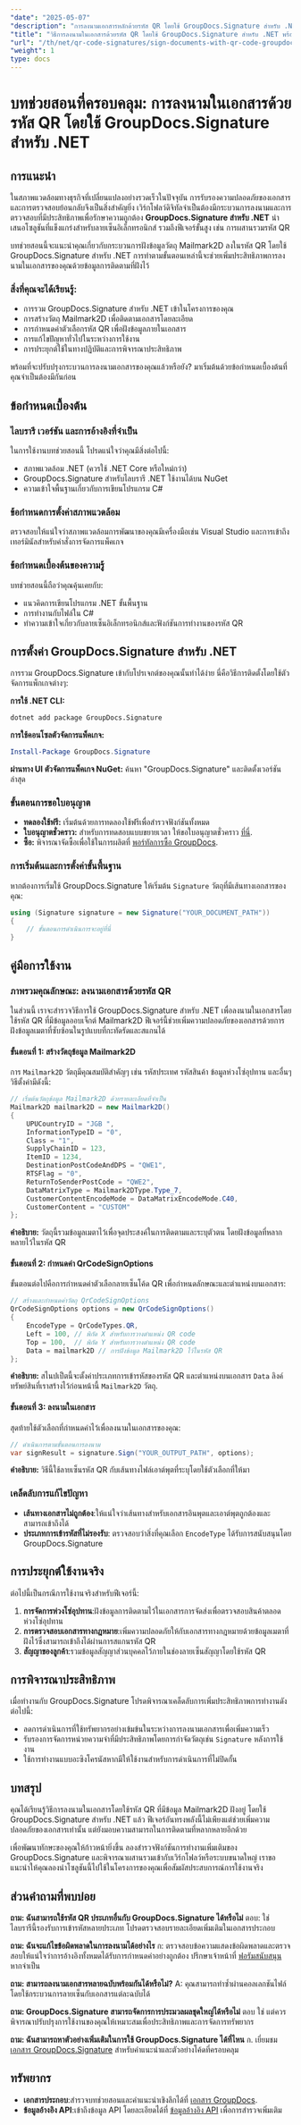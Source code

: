 ```yaml
---
"date": "2025-05-07"
"description": "การลงนามเอกสารหลักด้วยรหัส QR โดยใช้ GroupDocs.Signature สำหรับ .NET เรียนรู้วิธีฝังข้อมูล Mailmark2D กำหนดค่าตัวเลือกรหัส QR และเพิ่มความปลอดภัย"
"title": "วิธีการลงนามในเอกสารด้วยรหัส QR โดยใช้ GroupDocs.Signature สำหรับ .NET พร้อมคำแนะนำทีละขั้นตอน"
"url": "/th/net/qr-code-signatures/sign-documents-with-qr-code-groupdocs-signature-net/"
"weight": 1
type: docs
---
```

# บทช่วยสอนที่ครอบคลุม: การลงนามในเอกสารด้วยรหัส QR โดยใช้ GroupDocs.Signature สำหรับ .NET

## การแนะนำ

ในสภาพแวดล้อมทางธุรกิจที่เปลี่ยนแปลงอย่างรวดเร็วในปัจจุบัน การรับรองความปลอดภัยของเอกสารและการตรวจสอบย้อนกลับจึงเป็นสิ่งสำคัญยิ่ง เวิร์กโฟลว์ดิจิทัลจำเป็นต้องมีกระบวนการลงนามและการตรวจสอบที่มีประสิทธิภาพเพื่อรักษาความถูกต้อง **GroupDocs.Signature สำหรับ .NET** นำเสนอโซลูชันที่แข็งแกร่งสำหรับลายเซ็นอิเล็กทรอนิกส์ รวมถึงฟีเจอร์ขั้นสูง เช่น การผสานรวมรหัส QR

บทช่วยสอนนี้จะแนะนำคุณเกี่ยวกับกระบวนการฝังข้อมูลวัตถุ Mailmark2D ลงในรหัส QR โดยใช้ GroupDocs.Signature สำหรับ .NET การทำตามขั้นตอนเหล่านี้จะช่วยเพิ่มประสิทธิภาพการลงนามในเอกสารของคุณด้วยข้อมูลการติดตามที่ฝังไว้

### สิ่งที่คุณจะได้เรียนรู้:
- การรวม GroupDocs.Signature สำหรับ .NET เข้าในโครงการของคุณ
- การสร้างวัตถุ Mailmark2D เพื่อติดตามเอกสารโดยละเอียด
- การกำหนดค่าตัวเลือกรหัส QR เพื่อฝังข้อมูลภายในเอกสาร
- การแก้ไขปัญหาทั่วไปในระหว่างการใช้งาน
- การประยุกต์ใช้ในทางปฏิบัติและการพิจารณาประสิทธิภาพ

พร้อมที่จะปรับปรุงกระบวนการลงนามเอกสารของคุณแล้วหรือยัง? มาเริ่มต้นด้วยข้อกำหนดเบื้องต้นที่คุณจำเป็นต้องมีกันก่อน

## ข้อกำหนดเบื้องต้น

### ไลบรารี เวอร์ชัน และการอ้างอิงที่จำเป็น
ในการใช้งานบทช่วยสอนนี้ โปรดแน่ใจว่าคุณมีสิ่งต่อไปนี้:
- สภาพแวดล้อม .NET (ควรใช้ .NET Core หรือใหม่กว่า)
- GroupDocs.Signature สำหรับไลบรารี .NET ใช้งานได้บน NuGet
- ความเข้าใจพื้นฐานเกี่ยวกับการเขียนโปรแกรม C#

### ข้อกำหนดการตั้งค่าสภาพแวดล้อม
ตรวจสอบให้แน่ใจว่าสภาพแวดล้อมการพัฒนาของคุณมีเครื่องมือเช่น Visual Studio และการเข้าถึงเทอร์มินัลสำหรับคำสั่งการจัดการแพ็คเกจ

### ข้อกำหนดเบื้องต้นของความรู้
บทช่วยสอนนี้ถือว่าคุณคุ้นเคยกับ:
- แนวคิดการเขียนโปรแกรม .NET ขั้นพื้นฐาน
- การทำงานกับไฟล์ใน C#
- ทำความเข้าใจเกี่ยวกับลายเซ็นอิเล็กทรอนิกส์และฟังก์ชันการทำงานของรหัส QR

## การตั้งค่า GroupDocs.Signature สำหรับ .NET

การรวม GroupDocs.Signature เข้ากับโปรเจกต์ของคุณนั้นทำได้ง่าย นี่คือวิธีการติดตั้งโดยใช้ตัวจัดการแพ็กเกจต่างๆ:

**การใช้ .NET CLI:**
```bash
dotnet add package GroupDocs.Signature
```

**การใช้คอนโซลตัวจัดการแพ็คเกจ:**
```powershell
Install-Package GroupDocs.Signature
```

**ผ่านทาง UI ตัวจัดการแพ็คเกจ NuGet:**
ค้นหา "GroupDocs.Signature" และติดตั้งเวอร์ชันล่าสุด

### ขั้นตอนการขอใบอนุญาต
- **ทดลองใช้ฟรี:** เริ่มต้นด้วยการทดลองใช้ฟรีเพื่อสำรวจฟังก์ชันทั้งหมด
- **ใบอนุญาตชั่วคราว:** สำหรับการทดสอบแบบขยายเวลา ให้ขอใบอนุญาตชั่วคราว [ที่นี่](https://purchase-groupdocs.com/temporary-license/).
- **ซื้อ:** พิจารณาจัดซื้อเพื่อใช้ในการผลิตที่ [พอร์ทัลการซื้อ GroupDocs](https://purchase-groupdocs.com/buy).

### การเริ่มต้นและการตั้งค่าขั้นพื้นฐาน
หากต้องการเริ่มใช้ GroupDocs.Signature ให้เริ่มต้น `Signature` วัตถุที่มีเส้นทางเอกสารของคุณ:
```csharp
using (Signature signature = new Signature("YOUR_DOCUMENT_PATH"))
{
    // ขั้นตอนการดำเนินการจะอยู่ที่นี่
}
```

## คู่มือการใช้งาน

### ภาพรวมคุณลักษณะ: ลงนามเอกสารด้วยรหัส QR
ในส่วนนี้ เราจะสำรวจวิธีการใช้ GroupDocs.Signature สำหรับ .NET เพื่อลงนามในเอกสารโดยใช้รหัส QR ที่มีข้อมูลออบเจ็กต์ Mailmark2D ฟีเจอร์นี้ช่วยเพิ่มความปลอดภัยของเอกสารด้วยการฝังข้อมูลเมตาที่ซับซ้อนในรูปแบบที่กะทัดรัดและสแกนได้

#### ขั้นตอนที่ 1: สร้างวัตถุข้อมูล Mailmark2D
การ `Mailmark2D` วัตถุมีคุณสมบัติสำคัญๆ เช่น รหัสประเทศ รหัสสินค้า ข้อมูลห่วงโซ่อุปทาน และอื่นๆ วิธีตั้งค่ามีดังนี้:
```csharp
// เริ่มต้นวัตถุข้อมูล Mailmark2D ด้วยรายละเอียดที่จำเป็น
Mailmark2D mailmark2D = new Mailmark2D()
{
    UPUCountryID = "JGB ",
    InformationTypeID = "0",
    Class = "1",
    SupplyChainID = 123,
    ItemID = 1234,
    DestinationPostCodeAndDPS = "QWE1",
    RTSFlag = "0",
    ReturnToSenderPostCode = "QWE2",
    DataMatrixType = Mailmark2DType.Type_7,
    CustomerContentEncodeMode = DataMatrixEncodeMode.C40,
    CustomerContent = "CUSTOM"
};
```
**คำอธิบาย:** วัตถุนี้รวมข้อมูลเมตาไว้เพื่อจุดประสงค์ในการติดตามและระบุตัวตน โดยฝังข้อมูลที่หลากหลายไว้ในรหัส QR

#### ขั้นตอนที่ 2: กำหนดค่า QrCodeSignOptions
ขั้นตอนต่อไปคือการกำหนดค่าตัวเลือกลายเซ็นโค้ด QR เพื่อกำหนดลักษณะและตำแหน่งบนเอกสาร:
```csharp
// สร้างและกำหนดค่าวัตถุ QrCodeSignOptions
QrCodeSignOptions options = new QrCodeSignOptions()
{
    EncodeType = QrCodeTypes.QR,
    Left = 100, // พิกัด X สำหรับการวางตำแหน่ง QR code
    Top = 100,  // พิกัด Y สำหรับการวางตำแหน่ง QR code
    Data = mailmark2D // การฝังข้อมูล Mailmark2D ไว้ในรหัส QR
};
```
**คำอธิบาย:** สไนปเป็ตนี้จะตั้งค่าประเภทการเข้ารหัสของรหัส QR และตำแหน่งบนเอกสาร `Data` ลิงค์ทรัพย์สินที่เราสร้างไว้ก่อนหน้านี้ `Mailmark2D` วัตถุ.

#### ขั้นตอนที่ 3: ลงนามในเอกสาร
สุดท้ายใช้ตัวเลือกที่กำหนดค่าไว้เพื่อลงนามในเอกสารของคุณ:
```csharp
// ดำเนินการตามขั้นตอนการลงนาม
var signResult = signature.Sign("YOUR_OUTPUT_PATH", options);
```
**คำอธิบาย:** วิธีนี้ใช้ลายเซ็นรหัส QR กับเส้นทางไฟล์เอาต์พุตที่ระบุโดยใช้ตัวเลือกที่ให้มา

### เคล็ดลับการแก้ไขปัญหา
- **เส้นทางเอกสารไม่ถูกต้อง**:ให้แน่ใจว่าเส้นทางสำหรับเอกสารอินพุตและเอาต์พุตถูกต้องและสามารถเข้าถึงได้
- **ประเภทการเข้ารหัสที่ไม่รองรับ**: ตรวจสอบว่าสิ่งที่คุณเลือก `EncodeType` ได้รับการสนับสนุนโดย GroupDocs.Signature

## การประยุกต์ใช้งานจริง
ต่อไปนี้เป็นกรณีการใช้งานจริงสำหรับฟีเจอร์นี้:
1. **การจัดการห่วงโซ่อุปทาน**:ฝังข้อมูลการติดตามไว้ในเอกสารการจัดส่งเพื่อตรวจสอบสินค้าตลอดห่วงโซ่อุปทาน
2. **การตรวจสอบเอกสารทางกฎหมาย**:เพิ่มความปลอดภัยให้กับเอกสารทางกฎหมายด้วยข้อมูลเมตาที่ฝังไว้ซึ่งสามารถเข้าถึงได้ผ่านการสแกนรหัส QR
3. **สัญญาของลูกค้า**:รวมข้อมูลสัญญาส่วนบุคคลไว้ภายในช่องลายเซ็นสัญญาโดยใช้รหัส QR

## การพิจารณาประสิทธิภาพ
เมื่อทำงานกับ GroupDocs.Signature โปรดพิจารณาเคล็ดลับการเพิ่มประสิทธิภาพการทำงานดังต่อไปนี้:
- ลดการดำเนินการที่ใช้ทรัพยากรอย่างเข้มข้นในระหว่างการลงนามเอกสารเพื่อเพิ่มความเร็ว
- รับรองการจัดการหน่วยความจำที่มีประสิทธิภาพโดยการกำจัดวัตถุเช่น `Signature` หลังการใช้งาน
- ใช้การทำงานแบบอะซิงโครนัสหากมีให้ใช้งานสำหรับการดำเนินการที่ไม่ปิดกั้น

## บทสรุป
คุณได้เรียนรู้วิธีการลงนามในเอกสารโดยใช้รหัส QR ที่มีข้อมูล Mailmark2D ฝังอยู่ โดยใช้ GroupDocs.Signature สำหรับ .NET แล้ว ฟีเจอร์อันทรงพลังนี้ไม่เพียงแต่ช่วยเพิ่มความปลอดภัยของเอกสารเท่านั้น แต่ยังมอบความสามารถในการติดตามที่หลากหลายอีกด้วย

เพื่อพัฒนาทักษะของคุณให้ก้าวหน้ายิ่งขึ้น ลองสำรวจฟังก์ชันการทำงานเพิ่มเติมของ GroupDocs.Signature และพิจารณาผสานรวมเข้ากับเวิร์กโฟลว์หรือระบบขนาดใหญ่ เราขอแนะนำให้คุณลองนำโซลูชันนี้ไปใช้ในโครงการของคุณเพื่อสัมผัสประสบการณ์การใช้งานจริง

## ส่วนคำถามที่พบบ่อย
**ถาม: ฉันสามารถใช้รหัส QR ประเภทอื่นกับ GroupDocs.Signature ได้หรือไม่**
ตอบ: ใช่ ไลบรารีนี้รองรับการเข้ารหัสหลายประเภท โปรดตรวจสอบรายละเอียดเพิ่มเติมในเอกสารประกอบ

**ถาม: ฉันจะแก้ไขข้อผิดพลาดในการลงนามได้อย่างไร**
ก: ตรวจสอบข้อความแสดงข้อผิดพลาดและตรวจสอบให้แน่ใจว่าการอ้างอิงทั้งหมดได้รับการกำหนดค่าอย่างถูกต้อง ปรึกษาเจ้าหน้าที่ [ฟอรัมสนับสนุน](https://forum.groupdocs.com/c/signature/) หากจำเป็น

**ถาม: สามารถลงนามเอกสารหลายฉบับพร้อมกันได้หรือไม่?**
A: คุณสามารถทำซ้ำผ่านคอลเลกชันไฟล์ โดยใช้กระบวนการลายเซ็นกับเอกสารแต่ละฉบับได้

**ถาม: GroupDocs.Signature สามารถจัดการการประมวลผลชุดใหญ่ได้หรือไม่**
ตอบ ใช่ แต่ควรพิจารณาปรับปรุงการใช้งานของคุณให้เหมาะสมเพื่อประสิทธิภาพและการจัดการทรัพยากร

**ถาม: ฉันสามารถหาตัวอย่างเพิ่มเติมในการใช้ GroupDocs.Signature ได้ที่ไหน**
ก. เยี่ยมชม [เอกสาร GroupDocs.Signature](https://docs.groupdocs.com/signature/net/) สำหรับคำแนะนำและตัวอย่างโค้ดที่ครอบคลุม

## ทรัพยากร
- **เอกสารประกอบ**:สำรวจบทช่วยสอนและคำแนะนำเชิงลึกได้ที่ [เอกสาร GroupDocs](https://docs-groupdocs.com/signature/net/).
- **ข้อมูลอ้างอิง API**:เข้าถึงข้อมูล API โดยละเอียดได้ที่ [ข้อมูลอ้างอิง API](https://reference.groupdocs.com/signature/net/) เพื่อการสำรวจเพิ่มเติม